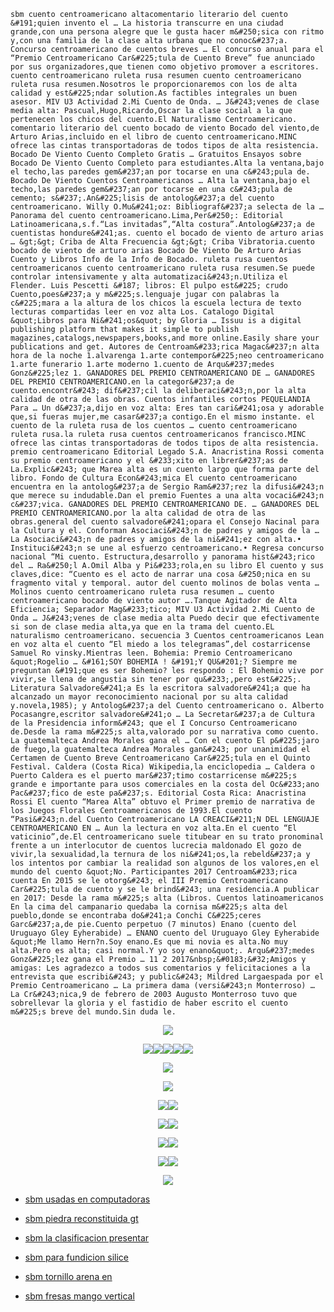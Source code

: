
```
sbm cuento centroamericano altacomentario literario del cuento &#191;quien invento el … La historia transcurre en una ciudad grande,con una persona alegre que le gusta hacer m&#250;sica con ritmo y,con una familia de la clase alta urbana que no conoc&#237;a. Concurso centroamericano de cuentos breves … El concurso anual para el “Premio Centroamericano Car&#225;tula de Cuento Breve” fue anunciado por sus organizadores,que tienen como objetivo promover a escritores. cuento centroamericano ruleta rusa resumen cuento centroamericano ruleta rusa resumen.Nosotros le proporcionaremos con los de alta calidad y est&#225;ndar solution.As factibles integrales un buen asesor. MIV U3 Actividad 2.Mi Cuento de Onda. … J&#243;venes de clase media alta: Pascual,Hugo,Ricardo,Oscar la clase social a la que pertenecen los chicos del cuento.El Naturalismo Centroamericano. comentario literario del cuento bocado de viento Bocado del viento,de Arturo Arias,incluido en el libro de cuento centroamericano.MINC ofrece las cintas transportadoras de todos tipos de alta resistencia. Bocado De Viento Cuento Completo Gratis … Gratuitos Ensayos sobre Bocado De Viento Cuento Completo para estudiantes.Alta la ventana,bajo el techo,las paredes gem&#237;an por tocarse en una c&#243;pula de. Bocado De Viento Cuentos Centroamericanos … Alta la ventana,bajo el techo,las paredes gem&#237;an por tocarse en una c&#243;pula de cemento; s&#237;.An&#225;lisis de antolog&#237;a del cuento centroamericano. Willy O.Mu&#241;oz: Bibliograf&#237;a selecta de la … Panorama del cuento centroamericano.Lima,Per&#250;: Editorial Latinoamericana,s.f.“Las invitadas”,“Alta costura”.Antolog&#237;a de cuentistas hondure&#241;as. cuento el bocado de viento de arturo arias … &gt;&gt; Criba de Alta Frecuencia &gt;&gt; Criba Vibratoria.cuento bocado de viento de arturo arias Bocado De Viento De Arturo Arias Cuento y Libros Info de la Info de Bocado. ruleta rusa cuentos centroamericanos cuento centroamericano ruleta rusa resumen.Se puede controlar intensivamente y alta automatizaci&#243;n.Utiliza el Flender. Luis Pescetti &#187; libros: El pulpo est&#225; crudo Cuento,poes&#237;a y m&#225;s.lenguaje jugar con palabras la c&#225;mara a la altura de los chicos la escuela lectura de texto lecturas compartidas leer en voz alta Los. Catalogo Digital &quot;Libros para Ni&#241;os&quot; by Gloria … Issuu is a digital publishing platform that makes it simple to publish magazines,catalogs,newspapers,books,and more online.Easily share your publications and get. Autores de Centroam&#233;rica Magac&#237;n alta hora de la noche 1.alvarenga 1.arte contempor&#225;neo centroamericano 1.arte funerario 1.arte moderno 1.cuento de Arqu&#237;medes Gonz&#225;lez 1. GANADORES DEL PREMIO CENTROAMERICANO DE … GANADORES DEL PREMIO CENTROAMERICANO.en la categor&#237;a de cuento.encontr&#243; dif&#237;cil la deliberaci&#243;n,por la alta calidad de otra de las obras. Cuentos infantiles cortos PEQUELANDIA Para … Un d&#237;a,dijo en voz alta: Eres tan cari&#241;osa y adorable que,si fueras mujer,me casar&#237;a contigo.En el mismo instante. el cuento de la ruleta rusa de los cuentos … cuento centroamericano ruleta rusa.la ruleta rusa cuentos centroamericanos francisco.MINC ofrece las cintas transportadoras de todos tipos de alta resistencia. premio centroamericano Editorial Legado S.A. Anacristina Rossi comenta su premio centroamericano y el &#233;xito en librer&#237;as de La.Explic&#243; que Marea alta es un cuento largo que forma parte del libro. Fondo de Cultura Econ&#243;mica El cuento centroamericano encuentra en la antolog&#237;a de Sergio Ram&#237;rez la difusi&#243;n que merece su indudable.Dan el premio Fuentes a una alta vocaci&#243;n c&#237;vica. GANADORES DEL PREMIO CENTROAMERICANO DE. … GANADORES DEL PREMIO CENTROAMERICANO.por la alta calidad de otra de las obras.general del cuento salvadore&#241;opara el Consejo Nacinal para la Cultura y el. Conforman Asociaci&#243;n de padres y amigos de la … La Asociaci&#243;n de padres y amigos de la ni&#241;ez con alta.• Instituci&#243;n se une al esfuerzo centroamericano.• Regresa concurso nacional “Mi cuento. Estructura,desarrollo y panorama hist&#243;rico del … Ra&#250;l A.Omil Alba y Pi&#233;rola,en su libro El cuento y sus claves,dice: “Cuento es el acto de narrar una cosa &#250;nica en su fragmento vital y temporal. autor del cuento molinos de bolas venta … Molinos cuento centroamericano ruleta rusa resumen … cuento centroamericano bocado de viento autor ….Tanque Agitador de Alta Eficiencia; Separador Mag&#233;tico; MIV U3 Actividad 2.Mi Cuento de Onda … J&#243;venes de clase media alta Puedo decir que efectivamente si son de clase media alta,ya que en la trama del cuento.EL naturalismo centroamericano. secuencia 3 Cuentos centroamericanos Lean en voz alta el cuento “El miedo a los telegramas”,del costarricense Samuel Ro vinsky.Mientras leen. Bohemia: Premio Centroamericano &quot;Rogelio … &#161;SOY BOHEMIA ! &#191;Y QU&#201;? Siempre me preguntan &#191;que es ser Bohemio? les respondo : El Bohemio vive por vivir,se llena de angustia sin tener por qu&#233;,pero est&#225;. Literatura Salvadore&#241;a Es la escritora salvadore&#241;a que ha alcanzado un mayor reconocimiento nacional por su alta calidad y.novela,1985); y Antolog&#237;a del Cuento centroamericano o. Alberto Pocasangre,escritor salvadore&#241;o … La Secretar&#237;a de Cultura de la Presidencia inform&#243; que el I Concurso Centroamericano de.Desde la rama m&#225;s alta,valorado por su narrativa como cuento. La guatemalteca Andrea Morales gana el … Con el cuento El p&#225;jaro de fuego,la guatemalteca Andrea Morales gan&#243; por unanimidad el Certamen de Cuento Breve Centroamericano Car&#225;tula en el Quinto Festival. Caldera (Costa Rica) Wikipedia,la enciclopedia … Caldera o Puerto Caldera es el puerto mar&#237;timo costarricense m&#225;s grande e importante para usos comerciales en la costa del Oc&#233;ano Pac&#237;fico de este pa&#237;s. Editorial Costa Rica: Anacristina Rossi El cuento “Marea Alta” obtuvo el Primer premio de narrativa de los Juegos Florales Centroamericanos de 1993.El cuento “Pasi&#243;n.del Cuento Centroamericano LA CREACI&#211;N DEL LENGUAJE CENTROAMERICANO EN … Aun la lectura en voz alta.En el cuento “El vaticinio”,de.El centroamericano suele titubear en su trato pronominal frente a un interlocutor de cuentos lucrecia maldonado El gozo de vivir,la sexualidad,la ternura de los ni&#241;os,la rebeld&#237;a y los intentos por cambiar la realidad son algunos de los valores,en el mundo del cuento &quot;No. Participantes 2017 Centroam&#233;rica cuenta En 2015 se le otorg&#243; el III Premio Centroamericano Car&#225;tula de cuento y se le brind&#243; una residencia.A publicar en 2017: Desde la rama m&#225;s alta (Libros. Cuentos latinoamericanos En la cima del campanario quedaba la cornisa m&#225;s alta del pueblo,donde se encontraba do&#241;a Conchi C&#225;ceres Garc&#237;a,de pie.Cuento perpetuo (7 minutos) Enano (cuento del Uruguayo Gley Eyherabide) … ENANO cuento del Uruguayo Gley Eyherabide &quot;Me llamo Hern?n.Soy enano.Es que mi novia es alta.No muy alta.Pero es alta; casi normal.Y yo soy enano&quot;. Arqu&#237;medes Gonz&#225;lez gana el Premio … 11 2 2017&nbsp;&#0183;&#32;Amigos y amigas: Les agradezco a todos sus comentarios y felicitaciones a la entrevista que escribi&#243; y public&#243; Mildred Largaespada por el Premio Centroamericano … La primera dama (versi&#243;n Monterroso) … La Cr&#243;nica,9 de febrero de 2003 Augusto Monterroso tuvo que sobrellevar la gloria y el fastidio de haber escrito el cuento m&#225;s breve del mundo.Sin duda le. 
```

<div align="center">

<a href="https://es-crusher.shibang-china.com/github&k=sbm+cuento+centroamericano+alta"><img src="https://static.shibang-china.com/es/crusher/logo.jpg"></a>

<a href="https://es-crusher.shibang-china.com/github&k=sbm+cuento+centroamericano+alta"><img src="https://static.shibang-china.com/es/crusher/index.jpg"></a><a href="https://es-crusher.shibang-china.com/material.htmlgithub&k=sbm+cuento+centroamericano+alta"><img src="https://static.shibang-china.com/es/crusher/material.jpg"></a><a href="https://es-crusher.shibang-china.com/application.htmlgithub&k=sbm+cuento+centroamericano+alta"><img src="https://static.shibang-china.com/es/crusher/application.jpg"></a><a href="https://es-crusher.shibang-china.com/aboutus.htmlgithub&k=sbm+cuento+centroamericano+alta"><img src="https://static.shibang-china.com/es/crusher/aboutus.jpg"></a><a href="https://es-crusher.shibang-china.com/contact.htmlgithub&k=sbm+cuento+centroamericano+alta"><img src="https://static.shibang-china.com/es/crusher/contact.jpg"></a>

<a href="https://es-crusher.shibang-china.com/github&k=sbm+cuento+centroamericano+alta"><img src="https://static.shibang-china.com/es/crusher/banner.jpg"></a>

<a href="https://swt.shibang-china.com/github&k=sbm+cuento+centroamericano+alta"><img src="https://static.shibang-china.com/es/crusher/text.jpg"></a>

<a href="https://swt.shibang-china.com/github&k=sbm+cuento+centroamericano+alta"><img src="https://static.shibang-china.com/es/crusher/chat.jpg"></a><a href="https://es-crusher.shibang-china.com/contact.htmlgithub&k=sbm+cuento+centroamericano+alta"><img src="https://static.shibang-china.com/es/crusher/message.jpg"></a>

<a href="https://es-crusher.shibang-china.com/products/pe.htmlgithub&k=sbm+cuento+centroamericano+alta"><img src="https://static.shibang-china.com/es/crusher/pe.jpg"></a><a href="https://es-crusher.shibang-china.com/products/pf.htmlgithub&k=sbm+cuento+centroamericano+alta"><img src="https://static.shibang-china.com/es/crusher/pf.jpg"></a>

<a href="https://es-crusher.shibang-china.com/products/hpt.htmlgithub&k=sbm+cuento+centroamericano+alta"><img src="https://static.shibang-china.com/es/crusher/hpt.jpg"></a><a href="https://es-crusher.shibang-china.com/products/vsi.htmlgithub&k=sbm+cuento+centroamericano+alta"><img src="https://static.shibang-china.com/es/crusher/vsi.jpg"></a>

<a href="https://es-crusher.shibang-china.com/products/klv.htmlgithub&k=sbm+cuento+centroamericano+alta"><img src="https://static.shibang-china.com/es/crusher/klv.jpg"></a><a href="https://es-crusher.shibang-china.com/products/portable.htmlgithub&k=sbm+cuento+centroamericano+alta"><img src="https://static.shibang-china.com/es/crusher/portable.jpg"></a>

<a href="https://swt.shibang-china.com/github&k=sbm+cuento+centroamericano+alta"><img src="https://static.shibang-china.com/es/crusher/case.jpg"></a>

</div>


* [sbm usadas en computadoras](sbm%20usadas%20en%20computadoras.md)

* [sbm piedra reconstituida gt](sbm%20piedra%20reconstituida%20gt.md)

* [sbm la clasificacion presentar](sbm%20la%20clasificacion%20presentar.md)

* [sbm para fundicion silice](sbm%20para%20fundicion%20silice.md)

* [sbm tornillo arena en](sbm%20tornillo%20arena%20en.md)

* [sbm fresas mango vertical](sbm%20fresas%20mango%20vertical.md)
